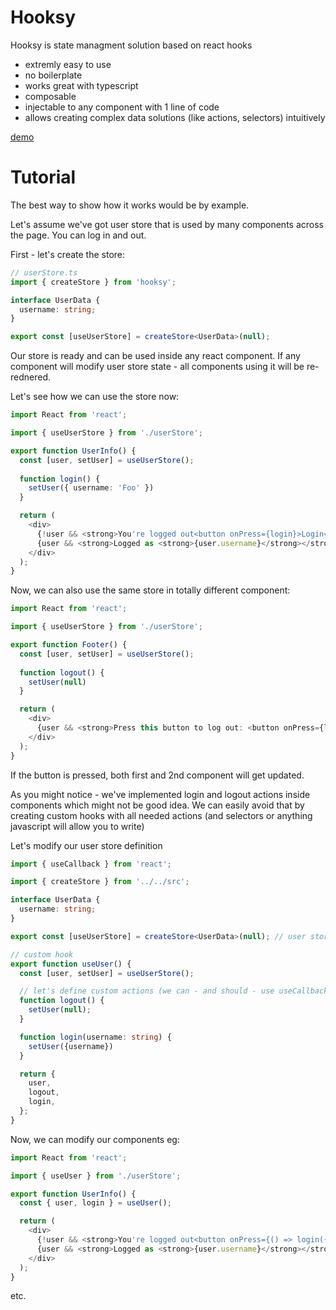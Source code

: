 # Hooksy

Hooksy is state managment solution based on react hooks

- extremly easy to use
- no boilerplate
- works great with typescript
- composable 
- injectable to any component with 1 line of code
- allows creating complex data solutions (like actions, selectors) intuitively

[demo](https://pie6k.github.io/hooksy/)

# Tutorial

The best way to show how it works would be by example.

Let's assume we've got user store that is used by many components across the page. You can log in and out.

First - let's create the store:

```ts
// userStore.ts
import { createStore } from 'hooksy';

interface UserData {
  username: string;
}

export const [useUserStore] = createStore<UserData>(null);
```

Our store is ready and can be used inside any react component. If any component will modify user store state - all components using it will be re-rednered.

Let's see how we can use the store now:

```ts
import React from 'react';

import { useUserStore } from './userStore';

export function UserInfo() {
  const [user, setUser] = useUserStore();
  
  function login() {
    setUser({ username: 'Foo' })
  }

  return (
    <div>
      {!user && <strong>You're logged out<button onPress={login}>Login</button></strong>}
      {user && <strong>Logged as <strong>{user.username}</strong></strong>}
    </div>
  );
}
```

Now, we can also use the same store in totally different component:

```ts
import React from 'react';

import { useUserStore } from './userStore';

export function Footer() {
  const [user, setUser] = useUserStore();
  
  function logout() {
    setUser(null)
  }

  return (
    <div>
      {user && <strong>Press this button to log out: <button onPress={logout}>Log out</button></strong>}
    </div>
  );
}
```

If the button is pressed, both first and 2nd component will get updated.

As you might notice - we've implemented login and logout actions inside components which might not be good idea. We can easily avoid that by creating custom hooks with all needed actions (and selectors or anything javascript will allow you to write)

Let's modify our user store definition

```ts
import { useCallback } from 'react';

import { createStore } from '../../src';

interface UserData {
  username: string;
}

export const [useUserStore] = createStore<UserData>(null); // user store is defined the same way as before

// custom hook 
export function useUser() {
  const [user, setUser] = useUserStore();

  // let's define custom actions (we can - and should - use useCallback hooks - later on)
  function logout() {
    setUser(null);
  }

  function login(username: string) {
    setUser({username})
  }

  return {
    user,
    logout,
    login,
  };
}
```

Now, we can modify our components eg:

```ts
import React from 'react';

import { useUser } from './userStore';

export function UserInfo() {
  const { user, login } = useUser();

  return (
    <div>
      {!user && <strong>You're logged out<button onPress={() => login({ username: 'Foo' })}>Login</button></strong>}
      {user && <strong>Logged as <strong>{user.username}</strong></strong>}
    </div>
  );
}
```

etc.

